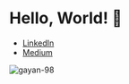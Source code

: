   # Hello, World! 👋

  - [LinkedIn](linkedin.com/in/gayan98)
  - [Medium](https://medium.com/@pathirage)

   <p align="left"> <img src="https://komarev.com/ghpvc/?username=gayan-98&label=Profile%20views&color=0e75b6&style=flat" alt="gayan-98" /> </p>




